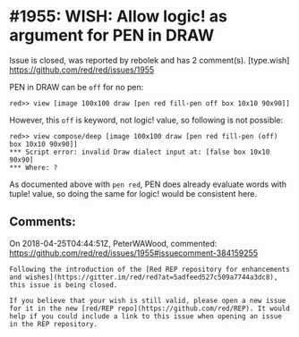 
#1955: WISH: Allow logic! as argument for PEN in DRAW
================================================================================
Issue is closed, was reported by rebolek and has 2 comment(s).
[type.wish]
<https://github.com/red/red/issues/1955>

PEN in DRAW can be `off` for no pen:

```
red>> view [image 100x100 draw [pen red fill-pen off box 10x10 90x90]]
```

However, this `off` is keyword, not logic! value, so following is not possible:

```
red>> view compose/deep [image 100x100 draw [pen red fill-pen (off) box 10x10 90x90]]
*** Script error: invalid Draw dialect input at: [false box 10x10 90x90]
*** Where: ?
```

As documented above with `pen red`, PEN does already evaluate words with tuple! value, so doing the same for logic! would be consistent here.



Comments:
--------------------------------------------------------------------------------

On 2018-04-25T04:44:51Z, PeterWAWood, commented:
<https://github.com/red/red/issues/1955#issuecomment-384159255>

    Following the introduction of the [Red REP repository for enhancements and wishes](https://gitter.im/red/red?at=5adfeed527c509a7744a3dc8), this issue is being closed.
    
    If you believe that your wish is still valid, please open a new issue for it in the new [red/REP repo](https://github.com/red/REP). It would help if you could include a link to this issue when opening an issue in the REP repository.

